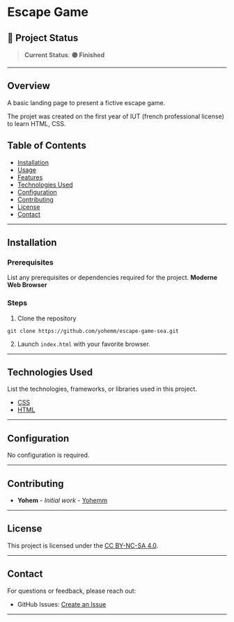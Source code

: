 
# Escape Game

<!-- ![Project Banner](path/to/banner/image)  -->
## 🌟 Project Status

> **Current Status**: **:purple_circle: Finished**

---

## Overview
A basic landing page to present a fictive escape game.

The projet was created on the first year of IUT (french professional license) to learn HTML, CSS.

## Table of Contents
- [Installation](#installation)
- [Usage](#usage)
- [Features](#features)
- [Technologies Used](#technologies-used)
- [Configuration](#configuration)
- [Contributing](#contributing)
- [License](#license)
- [Contact](#contact)

---

## Installation
### Prerequisites
List any prerequisites or dependencies required for the project.
**Moderne Web Browser**

### Steps


1. Clone the repository
```git
git clone https://github.com/yohemm/escape-game-sea.git
```

2. Launch `index.html` with your favorite browser.

---


## Technologies Used
List the technologies, frameworks, or libraries used in this project.
- [CSS](#)
- [HTML](#)

---

## Configuration
No configuration is required.


---

## Contributing
* **Yohem** - *Initial work* - [Yohemm](https://github.com/yohemm)

---

## License
This project is licensed under the [CC BY-NC-SA 4.0](https://creativecommons.org/licenses/by-nc-sa/4.0/).

---

## Contact
For questions or feedback, please reach out:
- GitHub Issues: [Create an Issue](https://github.com/yohemm/escape-game-sea/issues)

---
